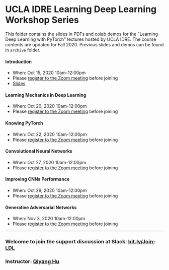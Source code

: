 # UCLA IDRE Learning Deep Learning Workshop Series

This folder contains the slides in PDFs and colab demos for the "Learning Deep Learning with PyTorch" lectures hosted by UCLA IDRE. The course contents are updated for Fall 2020. Previous slides and demos can be found in `archive` folder.

#### Introduction

 - When: Oct 15, 2020 10am-12:00pm 
 - Please [register to the Zoom meeting](https://ucla.zoom.us/meeting/register/tJYrf-qsrzMrGtLhh7reLmRjFRLTlmHf_LIw) before joining
 - [Slides](https://huqy.github.io/idre-learning-deep-learning-pytorch/1_DL_Intro.pdf)


#### Learning Mechanics in Deep Learning
 - When: Oct 20, 2020 10am-12:00pm
 - Please [register to the Zoom meeting](https://ucla.zoom.us/meeting/register/tJIvcuihqjojG9wcL86TLX5Zns1cE04OSpdy) before joining
<!--
- [Slides](https://huqy.github.io/idre-learning-deep-learning-pytorch/2_DL_learningmech.pdf)
-->


#### Knowing PyTorch 
 - When: Oct 22, 2020 10am-12:00pm
 - Please [register to the Zoom meeting](https://ucla.zoom.us/meeting/register/tJwldeyorzsjH9QP5xA00WHNJOXAOT6ZPLno) before joining
<!--
- [Slides](https://huqy.github.io/idre-learning-deep-learning-pytorch/3_DL_pytorch.pdf)
- [Colab Demo](http://bit.ly/LDL_01)
-->

#### Convolutional Neural Networks
 - When: Oct 27, 2020 10am-12:00pm
 - Please [register to the Zoom meeting](https://ucla.zoom.us/meeting/register/tJEvf-mgpjMiHtOgC7q7MzP1D76Nxo7079Oj) before joining
<!--
- [Slides](https://huqy.github.io/idre-learning-deep-learning-pytorch/4_DL_CNNs.pdf)
- [Colab Demo](http://bit.ly/LDL_02)
-->

#### Improving CNNs Performance
 - When: Oct 29, 2020 10am-12:00pm
 - Please [register to the Zoom meeting](https://ucla.zoom.us/meeting/register/tJErd-6grTorGN0BJ81gThyPtBSue7TYPbRA) before joining
<!--
- [Slides](https://huqy.github.io/idre-learning-deep-learning-pytorch/5_DL_adv.pdf)
- [Colab Demo](http://bit.ly/LDL_03)
-->

#### Generative Adversarial Networks 
 - When: Nov 3, 2020 10am-12:00pm
 - Please [register to the Zoom meeting](https://ucla.zoom.us/meeting/register/tJMrduCtqz0uGNePF3cHIPxsdsCQJCxiBGYz) before joining
<!--
- [Slides](https://huqy.github.io/idre-learning-deep-learning-pytorch/6_DL_rnn.pdf)
- [Colab Demo](http://bit.ly/LDL_04)
-->

---

<!--
### Series Survey: [bit.ly/2X2phyS](https://bit.ly/2X2phyS)
-->

### Welcome to join the support discussion at Slack: [bit.ly/Join-LDL](https://bit.ly/Join-LDL)

### Instructor: [Qiyang Hu](mailto:huqy@idre.ucla.edu)

